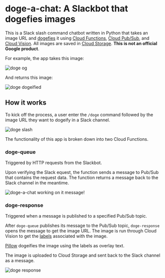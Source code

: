 # doge-a-chat: A Slackbot that dogefies images 

This is a Slack slash command chatbot written in Python that takes an image URL and [dogefies](https://en.wikipedia.org/wiki/Doge_(meme)) it using [Cloud Functions](https://cloud.google.com/functions/docs), [Cloud Pub/Sub](https://cloud.google.com/pubsub/docs/), and [Cloud Vision](https://cloud.google.com/vision/docs). All images are saved in [Cloud Storage](https://cloud.google.com/storage/docs). **This is not an official Google product**.


For example, the app takes this image:

![doge og](https://i.kym-cdn.com/entries/icons/original/000/013/564/doge.jpg)

And returns this image:

![doge dogeified](https://storage.googleapis.com/dogeify-storage/20200501-185355)




## How it works

To kick off the process, a user enter the `/doge` command followed by the image URL they want to dogeify in a Slack channel.

![doge slash](https://storage.googleapis.com/dogeify-storage/dogeslash.png)


The functionality of this app is broken down into two Cloud Functions.

### doge-queue
Triggered by HTTP requests from the Slackbot. 

Upon verifying the Slack equest, the function sends a message to Pub/Sub that contains the
request data. The function returns a message back to the Slack channel in the meantime.

![doge-a-chat working on it message!](https://storage.googleapis.com/dogeify-storage/dogework.png)

### doge-response
Triggered when a message is published to a specified Pub/Sub topic.
 
After `doge-queue` publishes
its message to the Pub/Sub topic, `doge-response` opens the message to get the image URL. The image is run through Cloud Vision
to get the [labels](https://cloud.google.com/vision/docs/labels) associated with the image. 

[Pillow](https://pillow.readthedocs.io/en/stable/) dogeifies the image using the labels as overlay text.
   
The image is uploaded to Cloud Storage and sent back to the Slack channel as a message.

![doge response](https://storage.googleapis.com/dogeify-storage/doge-image.png)